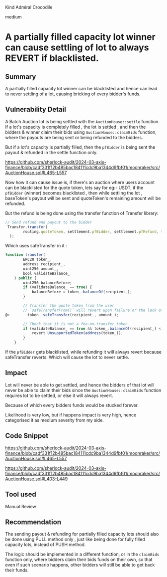 Kind Admiral Crocodile

medium

# A partially filled capacity lot winner can cause settling of lot to always REVERT if blacklisted.

## Summary
A partially filled capacity lot winner can be blacklisted and hence can lead to never settling of a lot, causing bricking of every bidder's funds.
## Vulnerability Detail
A Batch Auction lot is being settled with the `AuctionHouse::settle` function. 
If a lot's capacity is completely filled , the lot is settled , and then the bidders & winner claim their bids using `AuctionHouse::claimBids` function, where the payouts are being sent or being refunded to the bidders.

But if a lot's capacity is partially filled, then the `pfBidder` is being sent the payout & refunded in the settle function only.

https://github.com/sherlock-audit/2024-03-axis-finance/blob/cadf331f12b485bac184111cdc9ba1344d9fbf01/moonraker/src/AuctionHouse.sol#L465-L557

Now how it can cause issue is, if there's an auction where users account can be blacklisted for the quote token, lets say for eg:- USDT, if the `pfBidder` (winner) becomes blacklisted , then while settling the lot , baseToken's payout will be sent and quoteToken's remaining amount will be refunded.

But the refund is being done using the transfer function of Transfer library:

```javascript
// Send refund and payout to the bidder
 Transfer.transfer(
        routing.quoteToken, settlement.pfBidder, settlement.pfRefund, false
  );
```

Which uses safeTransfer in it :

```javascript
function transfer(
        ERC20 token_,
        address recipient_,
        uint256 amount_,
        bool validateBalance_
    ) public {
        uint256 balanceBefore;
        if (validateBalance_ == true) {
            balanceBefore = token_.balanceOf(recipient_);
        }

        // Transfer the quote token from the user
        // `safeTransferFrom()` will revert upon failure or the lack of allowance or balance
@>        token_.safeTransfer(recipient_, amount_);

        // Check that it is not a fee-on-transfer token
        if (validateBalance_ == true && token_.balanceOf(recipient_) < balanceBefore + amount_) {
            revert UnsupportedToken(address(token_));
        }
    }
```

If the `pfBidder` gets blacklisted, while refunding it will always revert because safeTransfer reverts.
Which will cause the lot to never settle.

## Impact
Lot will never be able to get settled, and hence the bidders of that lot will never be able to claim their bids since the `AuctionHouse::claimBids` function requires lot to be settled, or else it will always revert.

Because of which every bidders funds would be stucked forever.

Likelihood is very low,  but if happens impact is very high, hence categorised it as medium severity from my side.
## Code Snippet
https://github.com/sherlock-audit/2024-03-axis-finance/blob/cadf331f12b485bac184111cdc9ba1344d9fbf01/moonraker/src/AuctionHouse.sol#L465-L557

https://github.com/sherlock-audit/2024-03-axis-finance/blob/cadf331f12b485bac184111cdc9ba1344d9fbf01/moonraker/src/AuctionHouse.sol#L403-L449
## Tool used

Manual Review

## Recommendation
The sending payout & refunding for partially filled capacity lots should also be done using PULL method only , just like being done for fully filled capacity lots, instead of PUSH method.

The logic should be implemented in a different function, or in the `claimBids` function only, where bidders claim their bids funds on their own, so that even if such scenario happens, other bidders will still be able to get back their funds.
